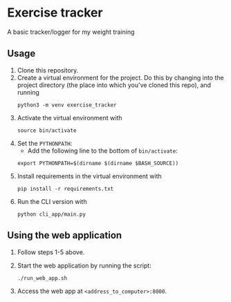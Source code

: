# Exercise tracker
A basic tracker/logger for my weight training

## Usage
1. Clone this repository.
2. Create a virtual environment for the project. Do this by changing into the project directory (the place into which you've cloned this repo), and running
    ```
    python3 -m venv exercise_tracker
    ```
3. Activate the virtual environment with
    ```
    source bin/activate
    ```
4. Set the `PYTHONPATH`:
    - Add the following line to the bottom of `bin/activate`:
    ```
    export PYTHONPATH=$(dirname $(dirname $BASH_SOURCE))
    ```
5. Install requirements in the virtual environment with
    ```
    pip install -r requirements.txt
    ```
6. Run the CLI version with
    ```
    python cli_app/main.py
    ```

## Using the web application
1. Follow steps 1-5 above.

2. Start the web application by running the script:
    ```
    ./run_web_app.sh
    ```

3. Access the web app at `<address_to_computer>:8000`.
